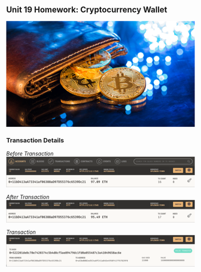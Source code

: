 ## Unit 19 Homework: Cryptocurrency Wallet

![An image shows a wallet with bitcoin.](Images/19-4-challenge-image.png)

### Transaction Details

*Before Transaction*
![Balance Before Transaction](Images/before_txn.png)

*After Transaction*
![Balance After Transaction](Images/after_txn.png)

*Transaction*
![Transaction](Images/txn.png)
